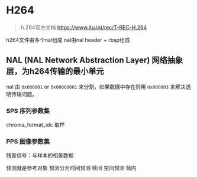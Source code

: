 # H264 

> h.264官方文档 https://www.itu.int/rec/T-REC-H.264

h264文件由多个nal组成
nal由nal header + rbsp组成

## NAL (NAL Network Abstraction Layer) 网络抽象层，为h264传输的最小单元

nal 由 `0x000001` or `0x00000001` 来分割，如果数据中存在则用 `0x000003` 来解决透明传输问题。


### SPS 序列参数集

chroma_format_idc 取样

### PPS 图像参数集



残差信号：与样本的相差数据

预测就是参考对象
预测分为时间预测 帧间 空间预测 帧内